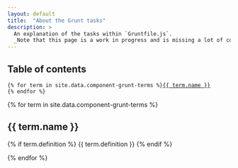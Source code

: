 ```yaml
---
layout: default
title:  "About the Grunt tasks"
description: >
  An explanation of the tasks within `Gruntfile.js`.
  _Note that this page is a work in progress and is missing a lot of content._
---
```



<div class="toc">

<h2>Table of contents</h2>

<pre class="highlight">
<code>{% for term in site.data.component-grunt-terms %}<a href="{{ site.github.url }}/components/anatomy.html#{{ term.slug }}">{{ term.name }}</a>
{% endfor %}</code>
</pre>

</div>


{% for term in site.data.component-grunt-terms %}

## {{ term.name }}

{% if term.definition %}
{{ term.definition }}
{% endif %}

{% endfor %}
